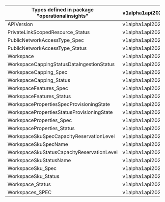 | Types defined in package "operationalinsights" | v1alpha1api20210601 |
|------------------------------------------------|---------------------|
| APIVersion                                     | v1alpha1api20210601 |
| PrivateLinkScopedResource_Status               | v1alpha1api20210601 |
| PublicNetworkAccessType_Spec                   | v1alpha1api20210601 |
| PublicNetworkAccessType_Status                 | v1alpha1api20210601 |
| Workspace                                      | v1alpha1api20210601 |
| WorkspaceCappingStatusDataIngestionStatus      | v1alpha1api20210601 |
| WorkspaceCapping_Spec                          | v1alpha1api20210601 |
| WorkspaceCapping_Status                        | v1alpha1api20210601 |
| WorkspaceFeatures_Spec                         | v1alpha1api20210601 |
| WorkspaceFeatures_Status                       | v1alpha1api20210601 |
| WorkspacePropertiesSpecProvisioningState       | v1alpha1api20210601 |
| WorkspacePropertiesStatusProvisioningState     | v1alpha1api20210601 |
| WorkspaceProperties_Spec                       | v1alpha1api20210601 |
| WorkspaceProperties_Status                     | v1alpha1api20210601 |
| WorkspaceSkuSpecCapacityReservationLevel       | v1alpha1api20210601 |
| WorkspaceSkuSpecName                           | v1alpha1api20210601 |
| WorkspaceSkuStatusCapacityReservationLevel     | v1alpha1api20210601 |
| WorkspaceSkuStatusName                         | v1alpha1api20210601 |
| WorkspaceSku_Spec                              | v1alpha1api20210601 |
| WorkspaceSku_Status                            | v1alpha1api20210601 |
| Workspace_Status                               | v1alpha1api20210601 |
| Workspaces_SPEC                                | v1alpha1api20210601 |
